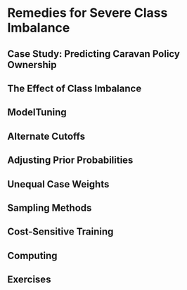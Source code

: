 # Remedies for Severe Class Imbalance  

## Case Study: Predicting Caravan Policy Ownership  

## The Effect of Class Imbalance  

## ModelTuning  

## Alternate Cutoffs  

## Adjusting Prior Probabilities  

## Unequal Case Weights  

## Sampling Methods  

## Cost-Sensitive Training  

## Computing  

## Exercises  

